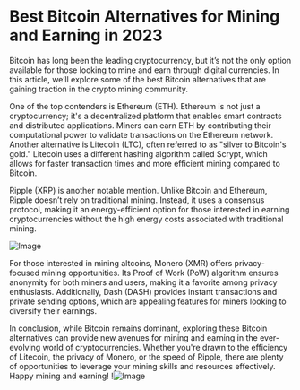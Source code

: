 # Best Bitcoin Alternatives for Mining and Earning in 2023

Bitcoin has long been the leading cryptocurrency, but it’s not the only option available for those looking to mine and earn through digital currencies. In this article, we’ll explore some of the best Bitcoin alternatives that are gaining traction in the crypto mining community.

One of the top contenders is Ethereum (ETH). Ethereum is not just a cryptocurrency; it's a decentralized platform that enables smart contracts and distributed applications. Miners can earn ETH by contributing their computational power to validate transactions on the Ethereum network. Another alternative is Litecoin (LTC), often referred to as "silver to Bitcoin's gold." Litecoin uses a different hashing algorithm called Scrypt, which allows for faster transaction times and more efficient mining compared to Bitcoin.

Ripple (XRP) is another notable mention. Unlike Bitcoin and Ethereum, Ripple doesn’t rely on traditional mining. Instead, it uses a consensus protocol, making it an energy-efficient option for those interested in earning cryptocurrencies without the high energy costs associated with traditional mining.

![Image](https://github.com/user-attachments/assets/3be06921-4469-491d-bd37-5f14c53422b7)

For those interested in mining altcoins, Monero (XMR) offers privacy-focused mining opportunities. Its Proof of Work (PoW) algorithm ensures anonymity for both miners and users, making it a favorite among privacy enthusiasts. Additionally, Dash (DASH) provides instant transactions and private sending options, which are appealing features for miners looking to diversify their earnings.

In conclusion, while Bitcoin remains dominant, exploring these Bitcoin alternatives can provide new avenues for mining and earning in the ever-evolving world of cryptocurrencies. Whether you're drawn to the efficiency of Litecoin, the privacy of Monero, or the speed of Ripple, there are plenty of opportunities to leverage your mining skills and resources effectively. Happy mining and earning! !![Image](https://github.com/user-attachments/assets/3be06921-4469-491d-bd37-5f14c53422b7)